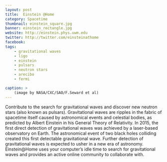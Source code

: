 ```yaml
---
layout: post
title:  Einstein @Home
category: Spacetime
thumbnail: einstein_square.jpg
banner: einstein_rectangle.jpg
website: http://einstein.phys.uwm.edu
twitter: http://twitter.com/einsteinathome
facebook: 
tags: 
    - gravitational waves
    - ligo
    - einstein
    - pulsars
    - neutron stars
    - arecibo
    - fermi

caption: >
    (image by NASA/CXC/SAO/F.Seward et al)
---
```

Contribute to the search for gravitational waves and discover new neutron stars (also known as pulsars). Gravitational waves are ripples in the fabric of spacetime itself caused by astronomical events and celestial bodies, as predicted by Albert Einstein in his General Theory of Relativity. In 2015, the first direct detection of gravitational waves was achieved by a laser-based observatory on Earth. The astronomical event of two black holes colliding created this first detectable gravitational wave. Further detection of gravitational waves is expected to usher in a new era of astronomy. Einstein@Home uses your computer’s idle time to search for gravitational waves and provides an active online community to collaborate with. 